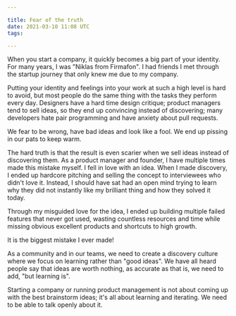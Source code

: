 ```yaml
---

title: Fear of the truth
date: 2021-03-10 11:08 UTC
tags: 

---
```



When you start a company, it quickly becomes a big part of your identity. For many years, I was "Niklas from Firmafon". I had friends I met through the startup journey that only knew me due to my company. 

Putting your identity and feelings into your work at such a high level is hard to avoid, but most people do the same thing with the tasks they perform every day. Designers have a hard time design critique; product managers tend to sell ideas, so they end up convincing instead of discovering; many developers hate pair programming and have anxiety about pull requests.

We fear to be wrong, have bad ideas and look like a fool. We end up pissing in our pats to keep warm. 

The hard truth is that the result is even scarier when we sell ideas instead of discovering them. As a product manager and founder, I have multiple times made this mistake myself. I fell in love with an idea. When I made discovery, I ended up hardcore pitching and selling the concept to interviewees who didn't love it. Instead, I should have sat had an open mind trying to learn why they did not instantly like my brilliant thing and how they solved it today.

Through my misguided love for the idea, I ended up building multiple failed features that never got used, wasting countless resources and time while missing obvious excellent products and shortcuts to high growth. 

It is the biggest mistake I ever made!

As a community and in our teams, we need to create a discovery culture where we focus on learning rather than "good ideas". We have all heard people say that ideas are worth nothing, as accurate as that is, we need to add, "but learning is".

Starting a company or running product management is not about coming up with the best brainstorm ideas; it's all about learning and iterating. We need to be able to talk openly about it.